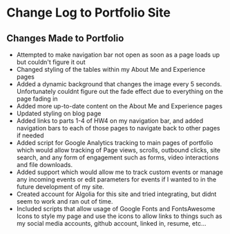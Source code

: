 # Change Log to Portfolio Site

## Changes Made to Portfolio

- Attempted to make navigation bar not open as soon as a page loads up but couldn't figure it out
- Changed styling of the tables within my About Me and Experience pages
- Added a dynamic background that changes the image every 5 seconds. Unfortunately couldnt figure out the fade effect due to everything on the page fading in
- Added more up-to-date content on the About Me and Experience pages
- Updated styling on blog page
- Added links to parts 1-4 of HW4 on my navigation bar, and added navigation bars to each of those pages to navigate back to other pages if needed
- Added script for Google Analytics tracking to main pages of portfolio which would allow tracking of Page views, scrolls, outbound clicks, site search, and any form of engagement such as forms, video interactions and file downloads. 
- Added support which would allow me to track custom events or manage any incoming events or edit parameters for events if I wanted to in the future development of my site.
- Created account for Algolia for this site and tried integrating, but didnt seem to work and ran out of time.
- Included scripts that allow usage of Google Fonts and FontsAwesome Icons to style my page and use the icons to allow links to things such as my social media accounts, github account, linked in, resume, etc...